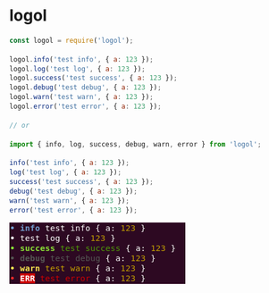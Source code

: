 # logol

```js
const logol = require('logol');

logol.info('test info', { a: 123 });
logol.log('test log', { a: 123 });
logol.success('test success', { a: 123 });
logol.debug('test debug', { a: 123 });
logol.warn('test warn', { a: 123 });
logol.error('test error', { a: 123 });

// or

import { info, log, success, debug, warn, error } from 'logol';

info('test info', { a: 123 });
log('test log', { a: 123 });
success('test success', { a: 123 });
debug('test debug', { a: 123 });
warn('test warn', { a: 123 });
error('test error', { a: 123 });
```

![screenshot](https://github.com/apiel/logol/blob/master/media/logol.png?raw=true)
